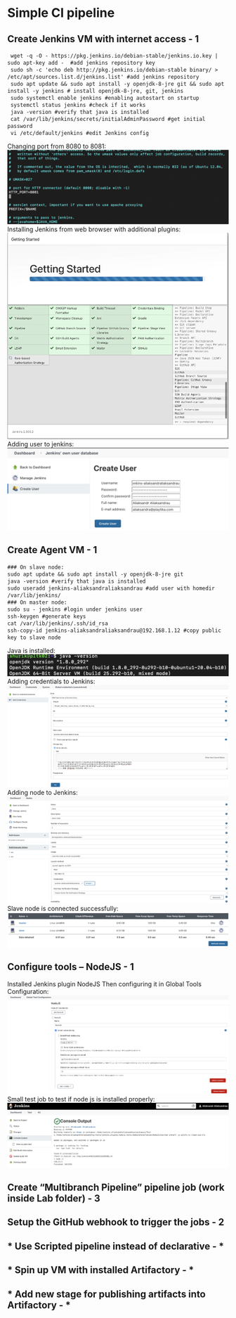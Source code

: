 # Simple CI pipeline
## Create Jenkins VM with internet access - 1
~~~
 wget -q -O - https://pkg.jenkins.io/debian-stable/jenkins.io.key | sudo apt-key add -  #add jenkins repository key
 sudo sh -c 'echo deb http://pkg.jenkins.io/debian-stable binary/ > /etc/apt/sources.list.d/jenkins.list' #add jenkins repository
 sudo apt update && sudo apt install -y openjdk-8-jre git && sudo apt install -y jenkins # install openjdk-8-jre, git, jenkins
 sudo systemctl enable jenkins #enabling autostart on startup 
 systemctl status jenkins #check if it works
 java -version #verify that java is installed
 cat /var/lib/jenkins/secrets/initialAdminPassword #get initial password
 vi /etc/default/jenkins #edit Jenkins config
~~~
Changing port from 8080 to 8081:
![8081](img/j_port.png)
Installing Jenkins from web browser with additional plugins:
![plugins](img/j_installation.png)
Adding user to jenkins:
![user](img/j_adduser.png)
## Create Agent VM - 1 
~~~
### On slave node:
sudo apt update && sudo apt install -y openjdk-8-jre git
java -version #verify that java is installed
sudo useradd jenkins-aliaksandraliaksandrau #add user with homedir /var/lib/jenkins/
### On master node:
sudo su - jenkins #login under jenkins user
ssh-keygen #generate keys
cat /var/lib/jenkins/.ssh/id_rsa
ssh-copy-id jenkins-aliaksandraliaksandrau@192.168.1.12 #copy public key to slave node
~~~
Java is installed:
![java](img/java-v.png)
Adding credentials to Jenkins:
![credentials](img/j_credentials.png)
Adding node to Jenkins:
![node_add](img/j_node_add.png)
Slave node is connected successfully:
![nodes](img/j_nodes.png)
## Configure tools – NodeJS - 1 
Installed Jenkins plugin NodeJS
Then configuring it in Global Tools Configuration:
![nodejs](img/nodejs.png)
Small test job to test if node js is installed properly:
![nodejs](img/node-v.png)
## Create “Multibranch Pipeline” pipeline job (work inside Lab folder) - 3 



## Setup the GitHub webhook to trigger the jobs - 2 



##  * Use Scripted pipeline instead of declarative - * 



## * Spin up VM with installed Artifactory - *  


## * Add new stage for publishing artifacts into Artifactory - * 